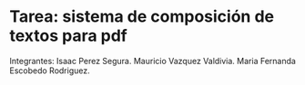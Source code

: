# Tarea: sistema de composición de textos para pdf
Integrantes:
Isaac Perez Segura.
Mauricio Vazquez Valdivia.
Maria Fernanda Escobedo Rodriguez.
